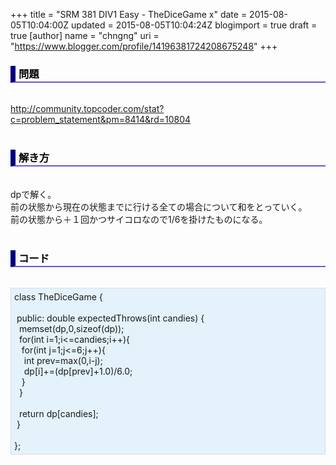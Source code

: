 +++
title = "SRM 381 DIV1 Easy - TheDiceGame x"
date = 2015-08-05T10:04:00Z
updated = 2015-08-05T10:04:24Z
blogimport = true
draft = true
[author]
	name = "chngng"
	uri = "https://www.blogger.com/profile/14196381724208675248"
+++

<div dir="ltr" style="text-align: left;" trbidi="on"><h3 style="border-bottom: 2px solid slateblue; border-left: 8px solid navy; color: black; padding: 0px 0px 1px 5px;">問題 <br /></h3><br /><a href="http://community.topcoder.com/stat?c=problem_statement&amp;pm=8414&amp;rd=10804" target="_blank">http://community.topcoder.com/stat?c=problem_statement&amp;pm=8414&amp;rd=10804</a><br /><br /><h3 style="border-bottom: 2px solid slateblue; border-left: 8px solid navy; color: black; padding: 0px 0px 1px 5px;">解き方 </h3><br />dpで解く。<br />前の状態から現在の状態までに行ける全ての場合について和をとっていく。<br />前の状態から＋１回かつサイコロなので1/6を掛けたものになる。<br /><br /><h3 style="border-bottom: 2px solid slateblue; border-left: 8px solid navy; color: black; padding: 0px 0px 1px 5px;">コード </h3><br /><div style="background-color: #e3f2fb; border: 1px dotted #CCCCCC; padding: 5px;">class TheDiceGame {<br /><div><div><br /></div><div><span class="Apple-tab-span" style="white-space: pre;"> </span>public: double expectedThrows(int candies) {</div><div><span class="Apple-tab-span" style="white-space: pre;">  </span>memset(dp,0,sizeof(dp));</div><div><span class="Apple-tab-span" style="white-space: pre;">  </span>for(int i=1;i&lt;=candies;i++){</div><div><span class="Apple-tab-span" style="white-space: pre;">   </span>for(int j=1;j&lt;=6;j++){</div><div><span class="Apple-tab-span" style="white-space: pre;">    </span>int prev=max(0,i-j);</div><div><span class="Apple-tab-span" style="white-space: pre;">    </span>dp[i]+=(dp[prev]+1.0)/6.0;</div><div><span class="Apple-tab-span" style="white-space: pre;">   </span>}</div><div><span class="Apple-tab-span" style="white-space: pre;">  </span>}</div><div><br /></div><div><span class="Apple-tab-span" style="white-space: pre;">  </span>return dp[candies];</div><div><span class="Apple-tab-span" style="white-space: pre;"> </span>}</div><div><br /></div><div>};</div></div></div></div>
